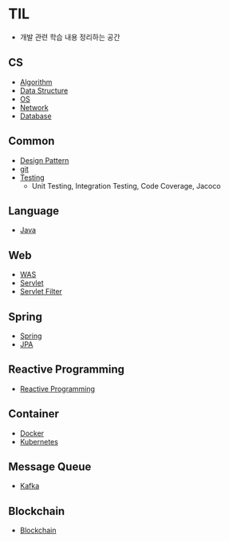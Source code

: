 # TIL

* 개발 관련 학습 내용 정리하는 공간



## CS

*  [Algorithm](Computer-Science/Algorithm/README.md)
*  [Data Structure](Computer-Science/Data-Structure/README.md)
*  [OS](Computer-Science/OS/README.md)
*  [Network](Network/README.md)
*  [Database](DB/README.md)




## Common

*  [Design Pattern](Design-Pattern/README.md)
*  [git](git/README.md)
*  [Testing](Test/README.md)
   *  Unit Testing, Integration Testing, Code Coverage, Jacoco




## Language

*  [Java](Language/Java/README.md) 



## Web

* [WAS](WEB/WAS/WAS.md)
* [Servlet](WEB/Servlet/Servlet/Servlet.md)
* [Servlet Filter](WEB/Servlet/Servlet-Filter/Servlet-Filter.md) 



## Spring

*  [Spring](Spring/README.md)
*  [JPA](Spring/JPA/README.md)



## Reactive Programming

* [Reactive Programming](Reactive-Programming/README.md) 



## Container

*   [Docker](Docker/README.md)
*   [Kubernetes](Kubernetes/README.md)



## Message Queue

* [Kafka](Message-Queue/Kafka/README.md)



## Blockchain

* [Blockchain](Blockchain/README.md)
